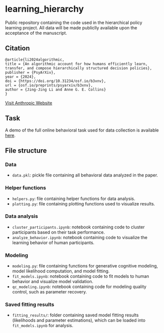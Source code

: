 # learning_hierarchy
Public repository containing the code used in the hierarchical policy learning project. All data will be made publiclly available upon the acceptance of the manuscript.


## Citation
 ```
@article{li2024algorithmic,
title = {An algorithmic account for how humans efficiently learn, transfer, and compose hierarchically structured decision policies},
publisher = {PsyArXiv},
year = {2024},
doi = {https://doi.org/10.31234/osf.io/b3xnv},
url = {osf.io/preprints/psyarxiv/b3xnv},
author = {Jing-Jing Li and Anne G. E. Collins}
}
 ```
[Visit Anthropic Website](https://www.anthropic.com "target=_blank")
## Task
A demo of the full online behavioral task used for data collection is available <a href="https://experiments-ccn.berkeley.edu/learning_hierarchy_task_demo/exp.html?id=demo" target="_blank">here</a>.

## File structure

### Data
- `data.pkl`: pickle file containing all behavioral data analyzed in the paper.

### Helper functions
- `helpers.py`: file containing helper functions for data analysis. 
- `plotting.py`: file containing plotting functions used to visualize results. 

### Data analysis
- `cluster_participants.ipynb`: notebook containing code to cluster participants based on their task performance.
- `analyze_behavior.ipynb`: notebook containing code to visualize the learning behavior of human participants. 

### Modeling
- `modeling.py`: file containing functions for generative cognitive modeling, model likelihood computation, and model fitting.
- `fit_models.ipynb`: notebook containing code to fit models to human behavior and visualize model validation. 
- `qc_modeling.ipynb`: notebook containing code for modeling quality control, such as parameter recovery. 

### Saved fitting results
- `fitting_results/`: folder containing saved model fitting results (likelihoods and parameter estimations), which can be loaded into `fit_models.ipynb` for analysis. 
